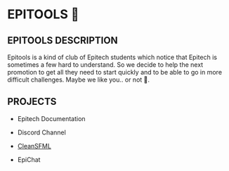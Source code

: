 # EPITOOLS 👷

## EPITOOLS DESCRIPTION

Epitools is a kind of club of Epitech students which notice that Epitech is sometimes a few hard to understand. So we decide to help the next promotion to get all they need to start quickly and to be able to go in more difficult challenges.
Maybe we like you.. or not 💆.

## PROJECTS

- Epitech Documentation

- Discord Channel

- [CleanSFML](https://github.com/NemesisX1/CleanSFML)

- EpiChat
